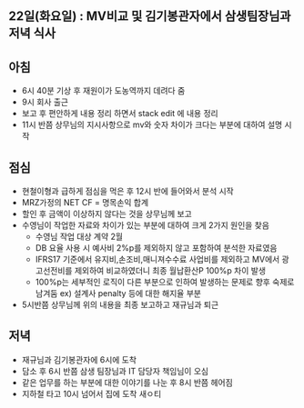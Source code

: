 ## 22일(화요일) : MV비교 및 김기봉관자에서 삼생팀장님과 저녁 식사

## 아침
* 6시 40분 기상 후 재원이가 도농역까지 데려다 줌
* 9시 회사 출근
* 보고 후 편안하게 내용 정리 하면서 stack edit 에 내용 정리 
* 11시 반쯤 상무님의 지시사항으로 mv와 숫자 차이가 크다는 부분에 대하여 설명 시작

## 점심
* 현철이형과 급하게 점심을 먹은 후 12시 반에 들어와서 분석 시작 
* MRZ가정의 NET CF = 명목손익 합계 
* 할인 후 금액이 이상하지 않다는 것을 상무님께 보고 
* 수영님이 작업한 자료와 차이가 있는 부분에 대하여 크게 2가지 원인을 찾음
  - 수영님 작업 대상 계약 2월 
  - DB 요율 사용 시 예사비 2%p를 제외하지 않고 포함하여 분석한 자료였음
  -  IFRS17 기준에서 유지비,손조비,매니져수수료 사업비를 제외하고 MV에서 광고선전비를 제외하여 비교하였더니 최종 월납환산P 100%p 차이 발생
  - 100%p는 세부적인 로직이 다른 부분으로 인하여 발생하는 문제로 향후 숙제로 남겨둠 ex) 설계사 penalty 등에 대한 해지율 부분
* 5시반쯤 상무님께 위의 내용을 최종 보고하고 재규님과 퇴근

## 저녁

* 재규님과 김기봉관자에 6시에 도착
* 담소 후 6시 반쯤 삼생 팀장님과 IT 담당자 책임님이 오심
* 같은 업무를 하는 부분에 대한 이야기를 나눈 후 8시 반쯤 헤어짐
* 지하철 타고 10시 넘어서 집에 도착
새ㅇ티
<!--stackedit_data:
eyJoaXN0b3J5IjpbLTcxMTcxNTk3NywxNTU5MTAwNDAzLDEyMj
Q0NjA2NjVdfQ==
-->